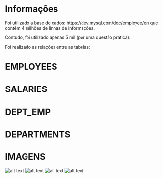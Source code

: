 # Informações

Foi utilizado a base de dados: https://dev.mysql.com/doc/employee/en
que contém 4 milhões de linhas de informações.

Contudo, foi utilizado apenas 5 mil (por uma questão prática).

Foi realizado as relações entre as tabelas:

# EMPLOYEES    
# SALARIES    
# DEPT_EMP 
# DEPARTMENTS

# IMAGENS

![alt text](https://i.imgur.com/lUal0sT.png)
![alt text](https://i.imgur.com/Uwh3Agy.png)
![alt text](https://i.imgur.com/NlfEEal.png)
![alt text](https://i.imgur.com/6LnARBM.png)
